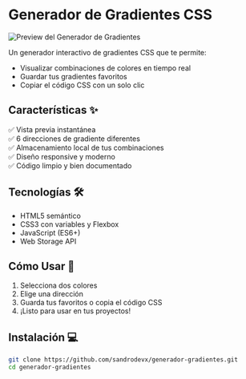 # Generador de Gradientes CSS

![Preview del Generador de Gradientes](preview.jpg) <!-- Reemplaza con tu imagen de preview -->

Un generador interactivo de gradientes CSS que te permite:
- Visualizar combinaciones de colores en tiempo real
- Guardar tus gradientes favoritos
- Copiar el código CSS con un solo clic

## Características ✨

✅ Vista previa instantánea  
✅ 6 direcciones de gradiente diferentes  
✅ Almacenamiento local de tus combinaciones  
✅ Diseño responsive y moderno  
✅ Código limpio y bien documentado  

## Tecnologías 🛠️

- HTML5 semántico
- CSS3 con variables y Flexbox
- JavaScript (ES6+)
- Web Storage API

## Cómo Usar 🚀

1. Selecciona dos colores
2. Elige una dirección
3. Guarda tus favoritos o copia el código CSS
4. ¡Listo para usar en tus proyectos!

## Instalación 💻

```bash
git clone https://github.com/sandrodevx/generador-gradientes.git
cd generador-gradientes